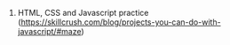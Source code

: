 1. HTML, CSS and Javascript practice (https://skillcrush.com/blog/projects-you-can-do-with-javascript/#maze)